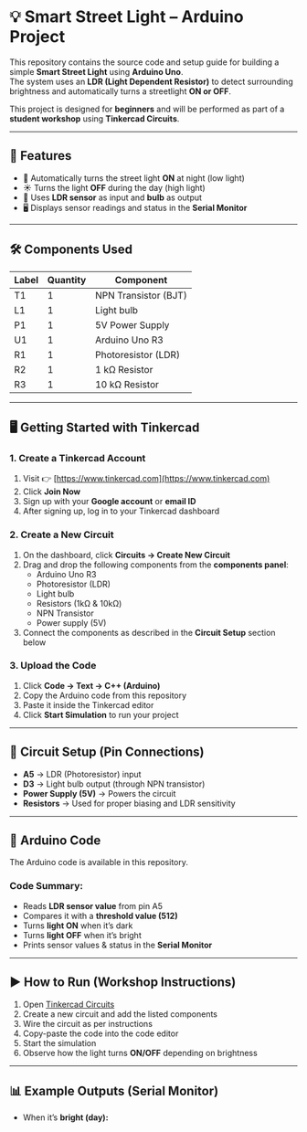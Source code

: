 # 💡 Smart Street Light – Arduino Project

This repository contains the source code and setup guide for building a simple **Smart Street Light** using **Arduino Uno**.  
The system uses an **LDR (Light Dependent Resistor)** to detect surrounding brightness and automatically turns a streetlight **ON or OFF**.

This project is designed for **beginners** and will be performed as part of a **student workshop** using **Tinkercad Circuits**.

---

## 📌 Features
- 🌙 Automatically turns the street light **ON** at night (low light)  
- ☀️ Turns the light **OFF** during the day (high light)  
- 🔧 Uses **LDR sensor** as input and **bulb** as output  
- 🖥️ Displays sensor readings and status in the **Serial Monitor**  

---

## 🛠️ Components Used

| Label | Quantity | Component |
|-------|----------|-----------|
| T1    | 1 | NPN Transistor (BJT) |
| L1    | 1 | Light bulb |
| P1    | 1 | 5V Power Supply |
| U1    | 1 | Arduino Uno R3 |
| R1    | 1 | Photoresistor (LDR) |
| R2    | 1 | 1 kΩ Resistor |
| R3    | 1 | 10 kΩ Resistor |

---

## 🖥️ Getting Started with Tinkercad

### 1. Create a Tinkercad Account
1. Visit 👉 [https://www.tinkercad.com](https://www.tinkercad.com)  
2. Click **Join Now**  
3. Sign up with your **Google account** or **email ID**  
4. After signing up, log in to your Tinkercad dashboard  

### 2. Create a New Circuit
1. On the dashboard, click **Circuits → Create New Circuit**  
2. Drag and drop the following components from the **components panel**:
   - Arduino Uno R3  
   - Photoresistor (LDR)  
   - Light bulb  
   - Resistors (1kΩ & 10kΩ)  
   - NPN Transistor  
   - Power supply (5V)  
3. Connect the components as described in the **Circuit Setup** section below  

### 3. Upload the Code
1. Click **Code → Text → C++ (Arduino)**  
2. Copy the Arduino code from this repository  
3. Paste it inside the Tinkercad editor  
4. Click **Start Simulation** to run your project  

---

## 🔌 Circuit Setup (Pin Connections)

- **A5** → LDR (Photoresistor) input  
- **D3** → Light bulb output (through NPN transistor)  
- **Power Supply (5V)** → Powers the circuit  
- **Resistors** → Used for proper biasing and LDR sensitivity  

---

## 📜 Arduino Code

The Arduino code is available in this repository.  

### Code Summary:
- Reads **LDR sensor value** from pin A5  
- Compares it with a **threshold value (512)**  
- Turns **light ON** when it’s dark  
- Turns **light OFF** when it’s bright  
- Prints sensor values & status in the **Serial Monitor**  

---

## ▶️ How to Run (Workshop Instructions)
1. Open [Tinkercad Circuits](https://www.tinkercad.com)  
2. Create a new circuit and add the listed components  
3. Wire the circuit as per instructions  
4. Copy-paste the code into the code editor  
5. Start the simulation  
6. Observe how the light turns **ON/OFF** depending on brightness  

---

## 📊 Example Outputs (Serial Monitor)

- When it’s **bright (day):**

